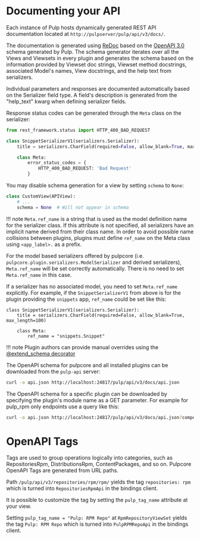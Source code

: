 # Documenting your API

Each instance of Pulp hosts dynamically generated REST API documentation located at
`http://pulpserver/pulp/api/v3/docs/`.

The documentation is generated using [ReDoc](https://github.com/Rebilly/ReDoc) based on the
[OpenAPI 3.0](https://github.com/OAI/OpenAPI-Specification/blob/master/versions/3.0.3.md) schema
generated by Pulp. The schema generator iterates over all the Views and Viewsets in every plugin
and generates the schema based on the information provided by Viewset doc strings, Viewset method
docstrings, associated Model's names, View docstrings, and the help text from serializers.

Individual parameters and responses are documented automatically based on the Serializer field type.
A field's description is generated from the "help_text" kwarg when defining serializer fields.

Response status codes can be generated through the `Meta` class on the serializer:

```python
from rest_framework.status import HTTP_400_BAD_REQUEST

class SnippetSerializerV1(serializers.Serializer):
    title = serializers.CharField(required=False, allow_blank=True, max_length=100)

    class Meta:
        error_status_codes = {
            HTTP_400_BAD_REQUEST: 'Bad Request'
        }
```

You may disable schema generation for a view by setting `schema` to `None`:

```python
class CustomView(APIView):
    # ...
    schema = None  # Will not appear in schema
```

!!! note
    `Meta.ref_name` is a string that is used as the model definition name for
    the serializer class. If this attribute is not specified, all serializers
    have an implicit name derived from their class name. In order to avoid
    possible name collisions between plugins, plugins must define `ref_name`
    on the Meta class using `<app_label>.` as a prefix.

For the model based serializers offered by pulpcore (i.e.
`pulpcore.plugin.serializers.ModelSerializer` and derived
serializers), `Meta.ref_name` will be set correctly automatically. There is no
need to set `Meta.ref_name` in this case.

If a serializer has no associated model, you need to set `Meta.ref_name`
explicitly. For example, if the `SnippetSerializerV1` from above is for
the plugin providing the `snippets` app, `ref_name` could be set like
this:

```
class SnippetSerializerV1(serializers.Serializer):
    title = serializers.CharField(required=False, allow_blank=True, max_length=100)

    class Meta:
        ref_name = "snippets.Snippet"
```


!!! note
    Plugin authors can provide manual overrides using the
    [@extend_schema decorator](https://drf-spectacular.readthedocs.io/en/stable/drf_spectacular.html#drf_spectacular.utils.extend_schema)


The OpenAPI schema for pulpcore and all installed plugins can be downloaded from the `pulp-api`
server:

```bash
curl -o api.json http://localhost:24817/pulp/api/v3/docs/api.json
```

The OpenAPI schema for a specific plugin can be downloaded by specifying the plugin's module name
as a GET parameter. For example for pulp_rpm only endpoints use a query like this:

```bash
curl -o api.json http://localhost:24817/pulp/api/v3/docs/api.json?component=rpm
```

# OpenAPI Tags

Tags are used to group operations logically into categories, such as RepositoriesRpm,
DistributionsRpm, ContentPackages, and so on.
Pulpcore OpenAPI Tags are generated from URL paths.

Path `/pulp/api/v3/repositories/rpm/rpm/` yields the tag `repositories: rpm` which is turned into
`RepositoriesRpmApi` in the bindings client.

It is possible to customize the tag by setting the `pulp_tag_name` attribute at your view.

Setting `pulp_tag_name = "Pulp: RPM Repo"` at `RpmRepositoryViewSet` yields the tag `Pulp: RPM Repo`
which is turned into `PulpRPMRepoApi` in the bindings client.
